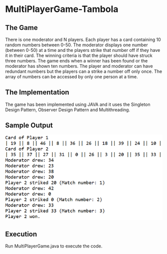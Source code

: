 # MultiPlayerGame-Tambola
## The Game
There is one moderator and N players. Each player has a card containing 10 random numbers between 0-50. The moderator displays one number (between 0-50) at a time and the players strike that number off if they have it in their card. The winning criteria is that the player should have struck three numbers. The game ends when a winner has been found or the moderator has shown ten numbers. The player and moderator can have redundant numbers but the players can a strike a number off only once. The array of numbers can be accessed by only one person at a time.

## The Implementation
The game has been implemented using JAVA and it uses the Singleton Design Pattern, Observer Design Pattern and Multithreading.

## Sample Output
![](images/tambola_img2.PNG) <!-- .element height="10%" width="10%" -->

## Execution
Run MultiPlayerGame.java to execute the code.

